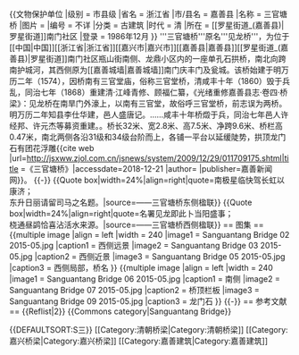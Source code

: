 {{文物保护单位
|级别 = 市县级
|省名 = 浙江省
|市/县名 = 嘉善县
|名称 = 三官塘桥
|图片 = 
|编号 = 不详
|分类 = 古建筑
|时代 = 清
|所在 = [[罗星街道_(嘉善县)|罗星街道]]南门社区
|登录 = 1986年12月
}}
'''三官塘桥'''原名'''见龙桥'''，为位于[[中国|中国]][[浙江省|浙江省]][[嘉兴市|嘉兴市]][[嘉善县|嘉善县]][[罗星街道_(嘉善县)|罗星街道]]南门社区瓶山街南侧、龙鼎小区内的一座单孔石拱桥，南北向跨南护城河，其西侧原为[[嘉善城墙|嘉善城墙]]南门庆丰门及瓮城。该桥始建于明万历二年（1574），因桥南有三官堂庙，俗称三官堂桥，清咸丰十年（1860）毁于兵乱，同治七年（1868）重建<ref>清·江峰青修、顾福仁纂，《光绪重修嘉善县志·卷四·桥梁》：见龙桥在南旱门外濠上，以南有三官堂，故俗呼三官堂桥，前志误为两桥。明万历二年知县李仕华建，邑人盛唐记。……咸丰十年桥燬于兵，同治七年邑人许经邦、许元杰等募资重建。</ref>。桥长32米、宽2.8米、高7.5米、净跨9.6米、桥栏高0.47米，南北两侧各沿31级和34级台阶而上，各铺一平台以延缓陡势，拱顶龙门石有团花浮雕<ref>{{cite web |url=http://jsxww.zjol.com.cn/jsnews/system/2009/12/29/011709175.shtml|title =《三官塘桥》|accessdate=2018-12-21 |author= |publisher=嘉善新闻网}}</ref>。
{{-}}
{{Quote box|width=24%|align=right|quote=南极星临快驾长虹以康济；<br/>东升日丽请留司马之名题。|source=——三官塘桥东侧楹联}}
{{Quote box|width=24%|align=right|quote=名署见龙即此卜当阳盛事；<br/>桡通昼鹢恰喜沾活水来源。|source=——三官塘桥西侧楹联}}
== 图集 ==
{{multiple image
|align  = left
|width = 240
|image1 = Sanguantang Bridge 02 2015-05.jpg 
|caption1 = 西侧远景
|image2 = Sanguantang Bridge 03 2015-05.jpg 
|caption2 = 西侧近景
|image3 = Sanguantang Bridge 05 2015-05.jpg 
|caption3 = 西侧局部，桥名
}}
{{multiple image
|align  = left
|width = 240
|image1 = Sanguantang Bridge 06 2015-05.jpg 
|caption1 = 南侧
|image2 = Sanguantang Bridge 07 2015-05.jpg 
|caption2 = 桥顶栏板
|image3 = Sanguantang Bridge 09 2015-05.jpg 
|caption3 = 龙门石
}}
{{-}}
== 参考文献 ==
{{Reflist|2}}
{{Commons category|Sanguantang Bridge}}

{{DEFAULTSORT:S三}}
[[Category:清朝桥梁|Category:清朝桥梁]]
[[Category:嘉兴桥梁|Category:嘉兴桥梁]]
[[Category:嘉善建筑|Category:嘉善建筑]]